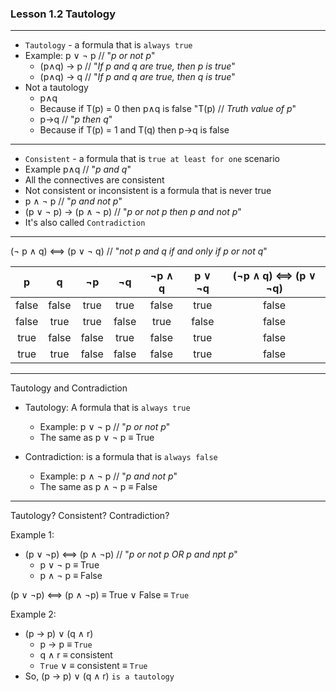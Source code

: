 ### Lesson 1.2 Tautology

---

- `Tautology` - a formula that is `always true`
- Example: p ∨ ¬ p // "_p or not p_"
  - (p∧q) -> p // "_If p and q are true, then p is true_"
  - (p∧q) -> q // "_If p and q are true, then q is true_"
- Not a tautology
  - p∧q
  - Because if T(p) = 0 then p∧q is false
    "T(p) // _Truth value of p_"
  - p->q // "_p then q_"
  - Because if T(p) = 1 and T(q) then p->q is false

---

- `Consistent` - a formula that is `true at least for one` scenario
- Example p∧q // "_p and q_"
- All the connectives are consistent
- Not consistent or inconsistent is a formula that is never true
- p ∧ ¬ p // "_p and not p_"
- (p ∨ ¬ p) -> (p ∧ ¬ p) // "_p or not p then p and not p_"
- It's also called `Contradiction`

---

(¬ p ∧ q) ⟺ (p ∨ ¬ q) // "_not p and q if and only if p or not q_"

|   p   |   q   |  ¬p   |  ¬q   | ¬p ∧ q | p ∨ ¬q | (¬p ∧ q) ⟺ (p ∨ ¬q) |
| :---: | :---: | :---: | :---: | :----: | :----: | :-----------------: |
| false | false | true  | true  | false  |  true  |        false        |
| false | true  | true  | false |  true  | false  |        false        |
| true  | false | false | true  | false  |  true  |        false        |
| true  | true  | false | false | false  |  true  |        false        |

---

Tautology and Contradiction

- Tautology: A formula that is `always true`

  - Example: p ∨ ¬ p // "_p or not p_"
  - The same as p ∨ ¬ p ≡ True

- Contradiction: is a formula that is `always false`
  - Example: p ∧ ¬ p // "_p and not p_"
  - The same as p ∧ ¬ p ≡ False

---

Tautology? Consistent? Contradiction?

Example 1:

- (p ∨ ¬p) ⟺ (p ∧ ¬p) // "_p or not p OR p and npt p_"
  - p ∨ ¬ p ≡ True
  - p ∧ ¬ p ≡ False

(p ∨ ¬p) ⟺ (p ∧ ¬p) ≡ True ∨ False ≡ `True`

Example 2:

- (p -> p) ∨ (q ∧ r)
  - p -> p ≡ `True`
  - q ∧ r ≡ consistent
  - `True` ∨ ≡ consistent ≡ `True`
- So, (p -> p) ∨ (q ∧ r) `is a tautology`
